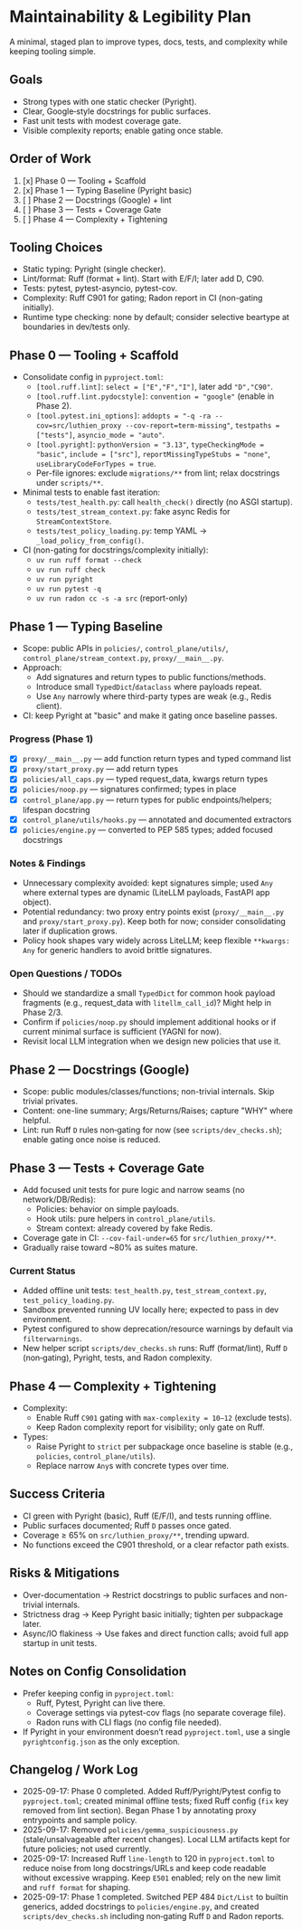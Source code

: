 # Maintainability & Legibility Plan

A minimal, staged plan to improve types, docs, tests, and complexity while keeping tooling simple.

## Goals

- Strong types with one static checker (Pyright).
- Clear, Google‑style docstrings for public surfaces.
- Fast unit tests with modest coverage gate.
- Visible complexity reports; enable gating once stable.

## Order of Work

1. [x] Phase 0 — Tooling + Scaffold
2. [x] Phase 1 — Typing Baseline (Pyright basic)
3. [ ] Phase 2 — Docstrings (Google) + lint
4. [ ] Phase 3 — Tests + Coverage Gate
5. [ ] Phase 4 — Complexity + Tightening

## Tooling Choices

- Static typing: Pyright (single checker).
- Lint/format: Ruff (format + lint). Start with E/F/I; later add D, C90.
- Tests: pytest, pytest-asyncio, pytest-cov.
- Complexity: Ruff C901 for gating; Radon report in CI (non-gating initially).
- Runtime type checking: none by default; consider selective beartype at boundaries in dev/tests only.

## Phase 0 — Tooling + Scaffold

- Consolidate config in `pyproject.toml`:
  - `[tool.ruff.lint]`: `select = ["E","F","I"]`, later add `"D","C90"`.
  - `[tool.ruff.lint.pydocstyle]`: `convention = "google"` (enable in Phase 2).
  - `[tool.pytest.ini_options]`: `addopts = "-q -ra --cov=src/luthien_proxy --cov-report=term-missing"`, `testpaths = ["tests"]`, `asyncio_mode = "auto"`.
  - `[tool.pyright]`: `pythonVersion = "3.13"`, `typeCheckingMode = "basic"`, `include = ["src"]`, `reportMissingTypeStubs = "none"`, `useLibraryCodeForTypes = true`.
  - Per-file ignores: exclude `migrations/**` from lint; relax docstrings under `scripts/**`.
- Minimal tests to enable fast iteration:
  - `tests/test_health.py`: call `health_check()` directly (no ASGI startup).
  - `tests/test_stream_context.py`: fake async Redis for `StreamContextStore`.
  - `tests/test_policy_loading.py`: temp YAML → `_load_policy_from_config()`.
- CI (non-gating for docstrings/complexity initially):
  - `uv run ruff format --check`
  - `uv run ruff check`
  - `uv run pyright`
  - `uv run pytest -q`
  - `uv run radon cc -s -a src` (report-only)

## Phase 1 — Typing Baseline

- Scope: public APIs in `policies/`, `control_plane/utils/`, `control_plane/stream_context.py`, `proxy/__main__.py`.
- Approach:
  - Add signatures and return types to public functions/methods.
  - Introduce small `TypedDict`/`dataclass` where payloads repeat.
  - Use `Any` narrowly where third-party types are weak (e.g., Redis client).
- CI: keep Pyright at "basic" and make it gating once baseline passes.

### Progress (Phase 1)
- [x] `proxy/__main__.py` — add function return types and typed command list
- [x] `proxy/start_proxy.py` — add return types
- [x] `policies/all_caps.py` — typed request_data, kwargs return types
- [x] `policies/noop.py` — signatures confirmed; types in place
- [x] `control_plane/app.py` — return types for public endpoints/helpers; lifespan docstring
- [x] `control_plane/utils/hooks.py` — annotated and documented extractors
- [x] `policies/engine.py` — converted to PEP 585 types; added focused docstrings

### Notes & Findings
- Unnecessary complexity avoided: kept signatures simple; used `Any` where external types are dynamic (LiteLLM payloads, FastAPI app object).
- Potential redundancy: two proxy entry points exist (`proxy/__main__.py` and `proxy/start_proxy.py`). Keep both for now; consider consolidating later if duplication grows.
- Policy hook shapes vary widely across LiteLLM; keep flexible `**kwargs: Any` for generic handlers to avoid brittle signatures.

### Open Questions / TODOs
- Should we standardize a small `TypedDict` for common hook payload fragments (e.g., request_data with `litellm_call_id`)? Might help in Phase 2/3.
- Confirm if `policies/noop.py` should implement additional hooks or if current minimal surface is sufficient (YAGNI for now).
- Revisit local LLM integration when we design new policies that use it.

## Phase 2 — Docstrings (Google)

- Scope: public modules/classes/functions; non-trivial internals. Skip trivial privates.
- Content: one-line summary; Args/Returns/Raises; capture "WHY" where helpful.
- Lint: run Ruff `D` rules non‑gating for now (see `scripts/dev_checks.sh`); enable gating once noise is reduced.

## Phase 3 — Tests + Coverage Gate

- Add focused unit tests for pure logic and narrow seams (no network/DB/Redis):
  - Policies: behavior on simple payloads.
  - Hook utils: pure helpers in `control_plane/utils`.
  - Stream context: already covered by fake Redis.
- Coverage gate in CI: `--cov-fail-under=65` for `src/luthien_proxy/**`.
- Gradually raise toward ~80% as suites mature.

### Current Status
- Added offline unit tests: `test_health.py`, `test_stream_context.py`, `test_policy_loading.py`.
- Sandbox prevented running UV locally here; expected to pass in dev environment.
 - Pytest configured to show deprecation/resource warnings by default via `filterwarnings`.
 - New helper script `scripts/dev_checks.sh` runs: Ruff (format/lint), Ruff `D` (non‑gating), Pyright, tests, and Radon complexity.

## Phase 4 — Complexity + Tightening

- Complexity:
  - Enable Ruff `C901` gating with `max-complexity = 10–12` (exclude tests).
  - Keep Radon complexity report for visibility; only gate on Ruff.
- Types:
  - Raise Pyright to `strict` per subpackage once baseline is stable (e.g., `policies`, `control_plane/utils`).
  - Replace narrow `Any`s with concrete types over time.

## Success Criteria

- CI green with Pyright (basic), Ruff (E/F/I), and tests running offline.
- Public surfaces documented; Ruff `D` passes once gated.
- Coverage ≥ 65% on `src/luthien_proxy/**`, trending upward.
- No functions exceed the C901 threshold, or a clear refactor path exists.

## Risks & Mitigations

- Over-documentation → Restrict docstrings to public surfaces and non-trivial internals.
- Strictness drag → Keep Pyright basic initially; tighten per subpackage later.
- Async/IO flakiness → Use fakes and direct function calls; avoid full app startup in unit tests.

## Notes on Config Consolidation

- Prefer keeping config in `pyproject.toml`:
  - Ruff, Pytest, Pyright can live there.
  - Coverage settings via pytest-cov flags (no separate coverage file).
  - Radon runs with CLI flags (no config file needed).
- If Pyright in your environment doesn’t read `pyproject.toml`, use a single `pyrightconfig.json` as the only exception.

## Changelog / Work Log
- 2025-09-17: Phase 0 completed. Added Ruff/Pyright/Pytest config to `pyproject.toml`; created minimal offline tests; fixed Ruff config (`fix` key removed from lint section). Began Phase 1 by annotating proxy entrypoints and sample policy.
- 2025-09-17: Removed `policies/gemma_suspiciousness.py` (stale/unsalvageable after recent changes). Local LLM artifacts kept for future policies; not used currently.
- 2025-09-17: Increased Ruff `line-length` to 120 in `pyproject.toml` to reduce noise from long docstrings/URLs and keep code readable without excessive wrapping. Keep `E501` enabled; rely on the new limit and `ruff format` for shaping.
- 2025-09-17: Phase 1 completed. Switched PEP 484 `Dict/List` to builtin generics, added docstrings to `policies/engine.py`, and created `scripts/dev_checks.sh` including non‑gating Ruff `D` and Radon reports.
